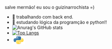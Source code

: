 salve mermão! eu sou o guizinarrochista =)
- 🔭 trabalhando com back end.
- 🌱 estudando lógica da programção e python!!
- ![Anurag's GitHub stats](https://github-readme-stats.vercel.app/api?username=guizinarrochista&show_icons=true&theme=tokyonight)
- [![Top Langs](https://github-readme-stats.vercel.app/api/top-langs/?username=guizinarrochista)](https://github.com/guizinarrochista/github-readme-stats)
- <img align="center" alt="Rafa-Python" height="30" width="40" src="https://raw.githubusercontent.com/devicons/devicon/master/icons/python/python-original.svg">

